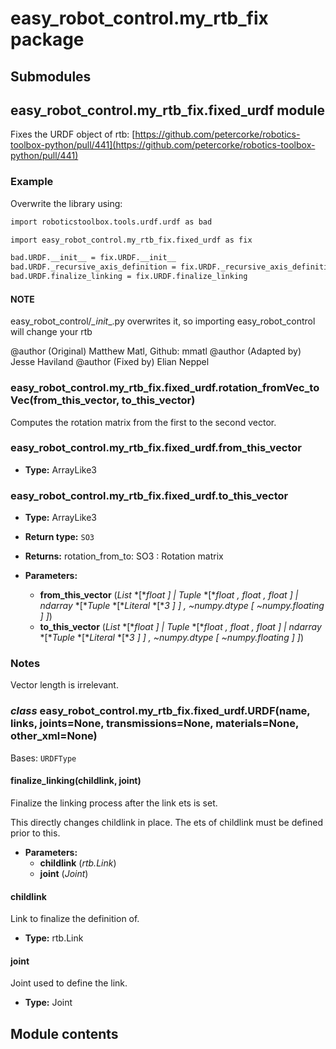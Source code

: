 # easy_robot_control.my_rtb_fix package

## Submodules

## easy_robot_control.my_rtb_fix.fixed_urdf module

Fixes the URDF object of rtb: [https://github.com/petercorke/robotics-toolbox-python/pull/441](https://github.com/petercorke/robotics-toolbox-python/pull/441)

### Example

Overwrite the library using:

```default
import roboticstoolbox.tools.urdf.urdf as bad

import easy_robot_control.my_rtb_fix.fixed_urdf as fix

bad.URDF.__init__ = fix.URDF.__init__
bad.URDF._recursive_axis_definition = fix.URDF._recursive_axis_definition
bad.URDF.finalize_linking = fix.URDF.finalize_linking
```

#### NOTE
easy_robot_control/_\_init_\_.py overwrites it, so importing easy_robot_control             will change your rtb

@author (Original) Matthew Matl, Github: mmatl
@author (Adapted by) Jesse Haviland
@author (Fixed by) Elian Neppel

### easy_robot_control.my_rtb_fix.fixed_urdf.rotation_fromVec_toVec(from_this_vector, to_this_vector)

Computes the rotation matrix from the first to the second vector.

### easy_robot_control.my_rtb_fix.fixed_urdf.from_this_vector

* **Type:**
  ArrayLike3

### easy_robot_control.my_rtb_fix.fixed_urdf.to_this_vector

* **Type:**
  ArrayLike3

* **Return type:**
  `SO3`
* **Returns:**
  rotation_from_to: SO3
  : Rotation matrix
* **Parameters:**
  * **from_this_vector** (*List* *[**float* *]*  *|* *Tuple* *[**float* *,* *float* *,* *float* *]*  *|* *ndarray* *[**Tuple* *[**Literal* *[**3* *]* *]* *,*  *~numpy.dtype* *[* *~numpy.floating* *]* *]*)
  * **to_this_vector** (*List* *[**float* *]*  *|* *Tuple* *[**float* *,* *float* *,* *float* *]*  *|* *ndarray* *[**Tuple* *[**Literal* *[**3* *]* *]* *,*  *~numpy.dtype* *[* *~numpy.floating* *]* *]*)

### Notes

Vector length is irrelevant.

### *class* easy_robot_control.my_rtb_fix.fixed_urdf.URDF(name, links, joints=None, transmissions=None, materials=None, other_xml=None)

Bases: `URDFType`

#### finalize_linking(childlink, joint)

Finalize the linking process after the link ets is set.

This directly changes childlink in place.
The ets of childlink must be defined prior to this.

* **Parameters:**
  * **childlink** (*rtb.Link*)
  * **joint** (*Joint*)

#### childlink

Link to finalize the definition of.

* **Type:**
  rtb.Link

#### joint

Joint used to define the link.

* **Type:**
  Joint

## Module contents
